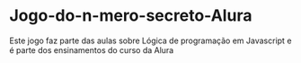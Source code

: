 # Jogo-do-n-mero-secreto-Alura
Este jogo faz parte das aulas sobre Lógica de programação em Javascript e é parte dos ensinamentos do curso da Alura
